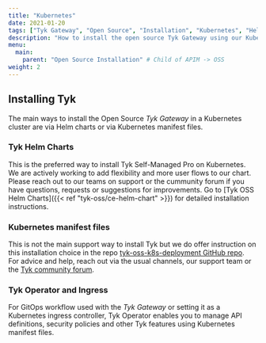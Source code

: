 ```yaml
---
title: "Kubernetes"
date: 2021-01-20
tags: ["Tyk Gateway", "Open Source", "Installation", "Kubernetes", "Helm Chart", "Tyk Operator"]
description: "How to install the open source Tyk Gateway using our Kubernetes Helm Chart and the Tyk Operator"
menu:
  main:
    parent: "Open Source Installation" # Child of APIM -> OSS
weight: 2
---
```


## Installing Tyk
The main ways to install the Open Source *Tyk Gateway* in a Kubernetes cluster are via Helm charts or via Kubernetes manifest files. 

### Tyk Helm Charts
This is the preferred way to install Tyk Self-Managed Pro on Kubernetes. 
We are actively working to add flexibility and more user flows to our chart. Please reach out
to our teams on support or the cummunity forum if you have questions, requests or suggestions for improvements.
Go to [Tyk OSS Helm Charts]({{< ref "tyk-oss/ce-helm-chart" >}}) for detailed installation instructions.

### Kubernetes manifest files

This is not the main support way to install Tyk but we do offer instruction on this installation choice in the repo
 [tyk-oss-k8s-deployment GitHub repo](https://github.com/TykTechnologies/tyk-oss-k8s-deployment).  
For advice and help, reach out via the usual channels, our support team or the [Tyk community forum](https://community.tyk.io/).

### Tyk Operator and Ingress
For GitOps workflow used with the *Tyk Gateway* or setting it as a Kubernetes ingress controller, Tyk Operator enables you to manage API definitions, security policies and other Tyk features using Kubernetes manifest files. 
